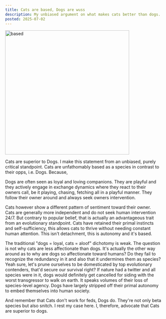 ```yaml
---
title: Cats are based, Dogs are wuss
description: My unbiased argument on what makes cats better than dogs.
posted: 2025-07-02
---
```


<img src="https://i.imgur.com/IVDsrhp.jpeg" alt="based" width="400">

Cats are superior to Dogs. I make this statement from an unbiased, purely critical standpoint. Cats are unfathomably based as a species in contrast to their opps, i.e. Dogs.
Because,

Dogs are often seen as loyal and loving companions. They are playful and they actively engage in exchange dynamics where they react to their owners call, be it playing, chasing, fetching all in a playful manner. They follow their owner around and always seek owners intervention. 

Cats however show a different pattern of sentiment toward their owner. Cats are generally more independent and do not seek human intervention 24/7. But contrary to popular belief, that is actually an advantageous trait from an evolutionary standpoint. Cats have retained their primal instincts and self-sufficiency, this allows cats to thrive without needing constant human attention. This isn't detachment, this is autonomy and it's based. 

The traditional "dogs = loyal, cats = aloof" dichotomy is weak. The question is not why cats are less affectionate than dogs. It's actually the other way around as to why are dogs so affectionate toward humans? Do they fail to recognize the redundancy in it and also that it undermines them as species? Yeah sure, let's prune ourselves to be domesticated by top evolutionary contenders, that'd secure our survival right? If nature had a twitter and all species were in it, dogs would definitely get cancelled for siding with the worst transgressor to walk on earth. It speaks volumes of their loss of species-level agency. Dogs have largely stripped off their primal autonomy to embed themselves into human society. 

And remember that Cats don't work for feds, Dogs do. They're not only beta species but also snitch. I rest my case here. I, therefore, advocate that Cats are superior to dogs.
